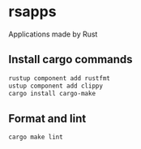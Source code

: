 # rsapps

Applications made by Rust

## Install cargo commands

```bash
rustup component add rustfmt
ustup component add clippy
cargo install cargo-make
```

## Format and lint

```bash
cargo make lint
```
